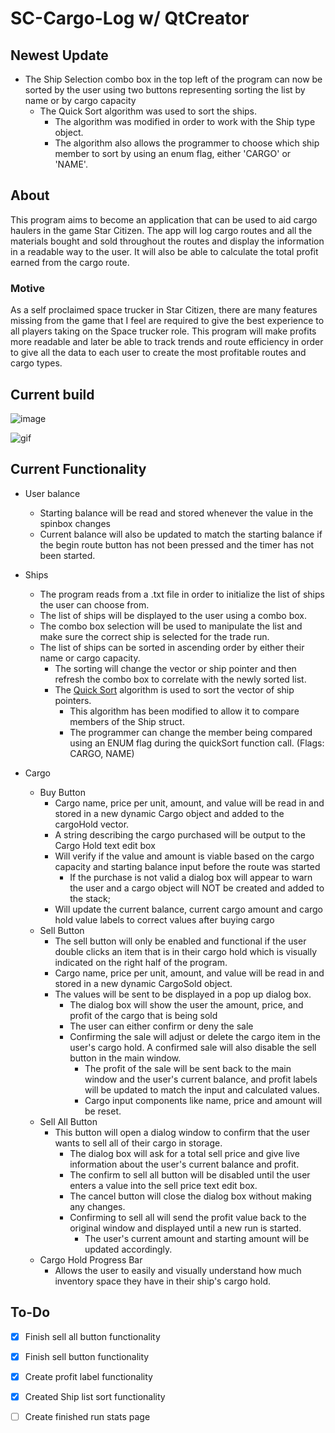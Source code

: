 # SC-Cargo-Log w/ QtCreator
## Newest Update
- The Ship Selection combo box in the top left of the program can now be sorted by the user using two buttons representing sorting the list by name or by cargo capacity
  - The Quick Sort algorithm was used to sort the ships.
    - The algorithm was modified in order to work with the Ship type object.
    - The algorithm also allows the programmer to choose which ship member to sort by using an enum flag, either 'CARGO' or 'NAME'.  
## About
This program aims to become an application that can be used to aid cargo haulers in the game Star Citizen. The app will log cargo routes and all the materials bought and sold throughout the routes and display the information in a readable way to the user. It will also be able to calculate the total profit earned from the cargo route.
### Motive
As a self proclaimed space trucker in Star Citizen, there are many features missing from the game that I feel are required to give the best experience to all players taking on the Space trucker role. This program will make profits more readable and later be able to track trends and route efficiency in order to give all the data to each user to create the most profitable routes and cargo types.


## Current build
<!-- [![res/images/build-imageV1.PNG](https://github.com/JusDooEt/SC-Cargo-Log-Qt/blob/master/res/images/build-imageV1-2.PNG)](https://www.youtube.com/watch?v=5nPhlwM65tE) -->
![image](https://github.com/JusDooEt/SC-Cargo-Log-Qt/assets/152052216/75224936-9c34-49d3-9ec3-1c9cd6ec8b9e)

![gif](https://media3.giphy.com/media/v1.Y2lkPTc5MGI3NjExcXh0bGwxNGEyeWFtcHI1bDNtb3ZtbjRvOXR3aGFsZXMzZ2xuZ3c1OSZlcD12MV9pbnRlcm5hbF9naWZfYnlfaWQmY3Q9Zw/rCrJ0tjiDNU8UVZgLW/giphy.gif)



## Current Functionality
- User balance
  - Starting balance will be read and stored whenever the value in the spinbox changes
  - Current balance will also be updated to match the starting balance if the begin route button has not been pressed and the timer has not been started.
- Ships

  - The program reads from a .txt file in order to initialize the list of ships the user can choose from.
  - The list of ships will be displayed to the user using a combo box.
  - The combo box selection will be used to manipulate the list and make sure the correct ship is selected for the trade run.
  - The list of ships can be sorted in ascending order by either their name or cargo capacity.
    - The sorting will change the vector or ship pointer and then refresh the combo box to correlate with the newly sorted list.
    - The [Quick Sort](https://github.com/JusDooEt/Ship-Sorting) algorithm is used to sort the vector of ship pointers.
      - This algorithm has been modified to allow it to compare members of the Ship struct.
      - The programmer can change the member being compared using an ENUM flag during the quickSort function call. (Flags: CARGO, NAME)
- Cargo
  - Buy Button
    - Cargo name, price per unit, amount, and value will be read in and stored in a new dynamic Cargo object and added to the cargoHold vector.
    - A string describing the cargo purchased will be output to the Cargo Hold text edit box
    - Will verify if the value and amount is viable based on the cargo capacity and starting balance input before the route was started
      - If the purchase is not valid a dialog box will appear to warn the user and a cargo object will NOT be created and added to the stack;
    - Will update the current balance, current cargo amount and cargo hold value labels to correct values after buying cargo
  - Sell Button
    - The sell button will only be enabled and functional if the user double clicks an item that is in their cargo hold which is visually indicated on the right half of the program.
    - Cargo name, price per unit, amount, and value will be read in and stored in a new dynamic CargoSold object.
    - The values will be sent to be displayed in a pop up dialog box.
      - The dialog box will show the user the amount, price, and profit of the cargo that is being sold
      - The user can either confirm or deny the sale
      - Confirming the sale will adjust or delete the cargo item in the user's cargo hold. A confirmed sale will also disable the sell button in the main window.
        - The profit of the sale will be sent back to the main window and the user's current balance, and profit labels will be updated to match the input and calculated values.
        - Cargo input components like name, price and amount will be reset.
  - Sell All Button
    - This button will open a dialog window to confirm that the user wants to sell all of their cargo in storage.
      - The dialog box will ask for a total sell price and give live information about the user's current balance and profit.
      - The confirm to sell all button will be disabled until the user enters a value into the sell price text edit box.
      - The cancel button will close the dialog box without making any changes.
      - Confirming to sell all will send the profit value back to the original window and displayed until a new run is started.
        - The user's current amount and starting amount will be updated accordingly.
  - Cargo Hold Progress Bar
    - Allows the user to easily and visually understand how much inventory space they have in their ship's cargo hold.

## To-Do
- [x] Finish sell all button functionality
- [x] Finish sell button functionality
- [x] Create profit label functionality
- [x] Created Ship list sort functionality
- [ ] Create finished run stats page


